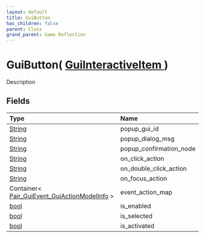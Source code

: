 ```yaml
---
layout: default
title: GuiButton
has_children: false
parent: Class
grand_parent: Game Reflection
---
```

# GuiButton( [ GuiInteractiveItem ](/riftbreaker-wiki/docs/game-reflection/classes/gui_interactive_item/) )
Description 

## Fields

| Type | Name |
|:----------|:--------------|
| [String](/riftbreaker-wiki/docs/game-reflection/components/string/) | popup_gui_id |
| [String](/riftbreaker-wiki/docs/game-reflection/components/string/) | popup_dialog_msg |
| [String](/riftbreaker-wiki/docs/game-reflection/components/string/) | popup_confirmation_node |
| [String](/riftbreaker-wiki/docs/game-reflection/components/string/) | on_click_action |
| [String](/riftbreaker-wiki/docs/game-reflection/components/string/) | on_double_click_action |
| [String](/riftbreaker-wiki/docs/game-reflection/components/string/) | on_focus_action |
| Container< [Pair_GuiEvent_GuiActionModelInfo](/riftbreaker-wiki/docs/game-reflection/classes/pair__gui_event__gui_action_model_info/) > | event_action_map |
| [bool](/riftbreaker-wiki/docs/game-reflection/components/bool/) | is_enabled |
| [bool](/riftbreaker-wiki/docs/game-reflection/components/bool/) | is_selected |
| [bool](/riftbreaker-wiki/docs/game-reflection/components/bool/) | is_activated |


